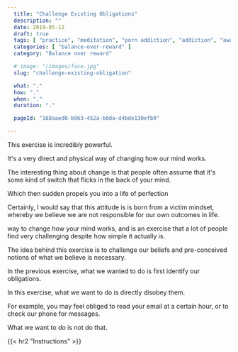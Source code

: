 ```yaml
---
  title: "Challenge Existing Obligations"
  description: ""
  date: 2019-05-12
  draft: true
  tags: [ "practice", "meditation", "porn addiction", "addiction", "awareness", "awareness exercises", "perspective", "nofap", "neverfap", "neverfap deluxe" ]
  categories: [ "balance-over-reward" ]
  category: "Balance over reward"

  # image: "/images/face.jpg"
  slug: "challenge-existing-obligation"

  what: "."
  how: "."
  when: "."
  duration: "."

  pageId: "168aaed0-b963-452a-b0da-d4bde130efb9"

---
```


This exercise is incredibly powerful. 

It's a very direct and physical way of changing how our mind works.

The interesting thing about change is that people often assume that it's some kind of switch that flicks in the back of your mind. 

Which then sudden propels you into a life of perfection

Certainly, I would say that this attitude is is born from a victim mindset, whereby we believe we are not responsible for our own outcomes in life.



way to change how your mind works, and is an exercise that a lot of people find very challenging despite how simple it actually is. 

The idea behind this exercise is to challenge our beliefs and pre-conceived notions of what we believe is necessary.

In the previous exercise, what we wanted to do is first identify our obligations. 

In this exercise, what we want to do is directly disobey them.

For example, you may feel obliged to read your email at a certain hour, or to check our phone for messages.

What we want to do is not do that. 






{{< hr2 "Instructions" >}}





<!-- 
{{< hr2 "Additional Resources" >}}  -->

<!-- maybe link to other  -->

